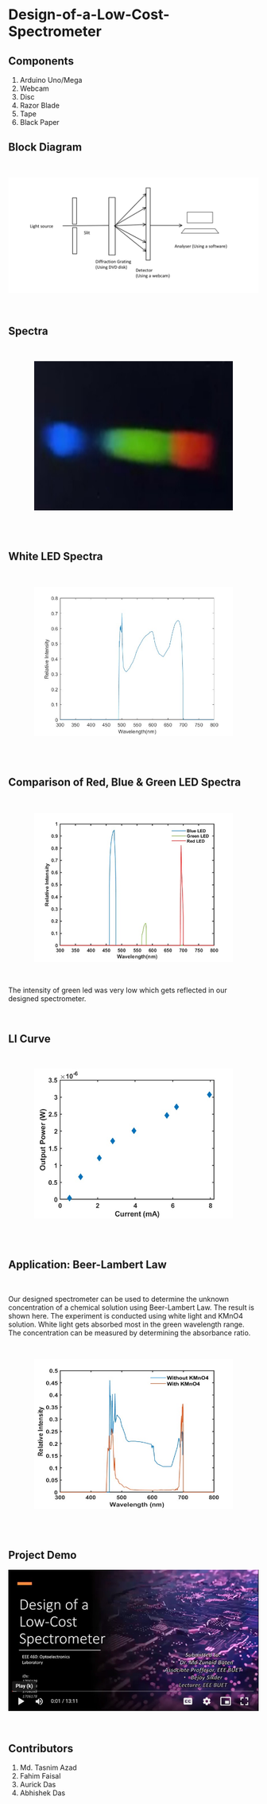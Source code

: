 # Design-of-a-Low-Cost-Spectrometer

## **Components**
  1. Arduino Uno/Mega
  2. Webcam
  3. Disc
  4. Razor Blade
  5. Tape
  6. Black Paper
  


## **Block Diagram**
<br>

![](Spectrometer_concept.png)


<br>

## **Spectra**
<br>

<p align="center">
   <img src="./Spectra.jpg" width="400" height="300"/>
</p>

<br> <br>


## **White LED Spectra**
<br>

<p align="center">
   <img src="./wled.jpg" width="400" height="300"/>
</p>

<br> <br>

## **Comparison of Red, Blue & Green LED Spectra**
<br>

<p align="center">
   <img src="./rgb_led.jpg" width="400" height="300"/>
</p>

<br> 

The intensity of green led was very low which gets reflected in our designed spectrometer.

<br>


## **LI Curve**
<br>

<p align="center">
   <img src="./LI.jpg" width="400" height="300"/>
</p>

<br> <br>


## **Application: Beer-Lambert Law**
<br>

Our designed spectrometer can be used to determine the unknown concentration of a chemical solution using Beer-Lambert Law. The result is shown here. The experiment is conducted using white light and KMnO4 solution. White light gets absorbed most in the green wavelength range. The concentration can be measured by determining the absorbance ratio.

<br>

<p align="center">
   <img src="./beer_lambert_law.jpg" width="400" height="300"/>
</p>

<br> <br>

## **Project Demo**
[![](Thumbnail.jpg)](https://drive.google.com/file/d/19NVc6tM6qkxl0AyMbHI5Uglnc0GRqsqk/view?usp=sharing)

<br>

## **Contributors**
1. Md. Tasnim Azad
2. Fahim Faisal
3. Aurick Das
4. Abhishek Das
